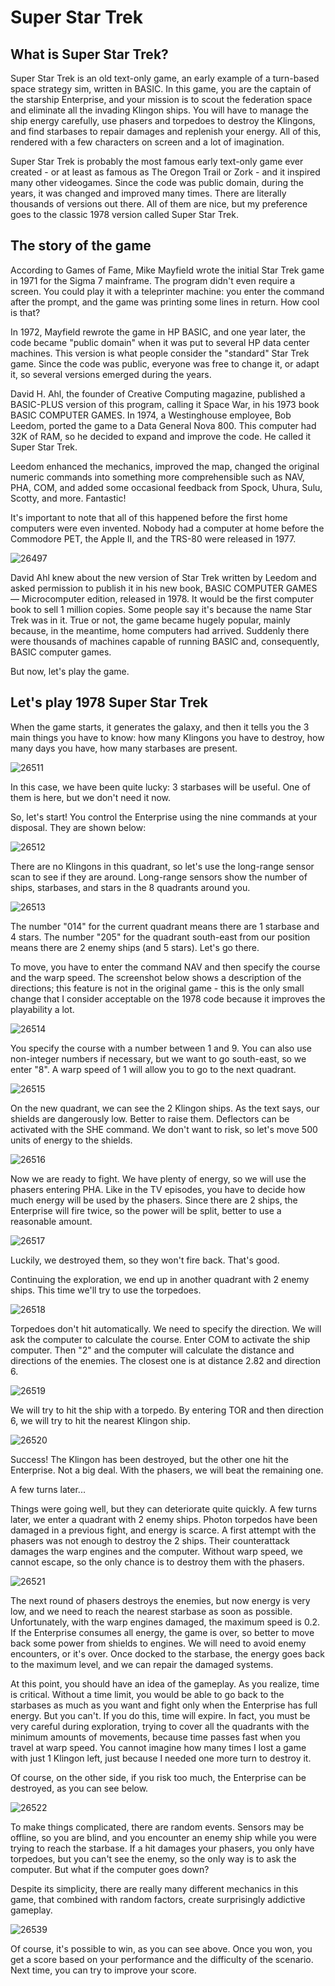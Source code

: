 # Super Star Trek

## What is Super Star Trek?
Super Star Trek is an old text-only game, an early example of a turn-based space strategy sim, written in BASIC. In this game, you are the captain of the starship Enterprise, and your mission is to scout the federation space and eliminate all the invading Klingon ships. You will have to manage the ship energy carefully, use phasers and torpedoes to destroy the Klingons, and find starbases to repair damages and replenish your energy. All of this, rendered with a few characters on screen and a lot of imagination.

Super Star Trek is probably the most famous early text-only game ever created - or at least as famous as The Oregon Trail or Zork - and it inspired many other videogames. Since the code was public domain, during the years, it was changed and improved many times. There are literally thousands of versions out there. All of them are nice, but my preference goes to the classic 1978 version called Super Star Trek.  

## The story of the game
According to Games of Fame, Mike Mayfield wrote the initial Star Trek game in 1971 for the Sigma 7 mainframe. The program didn't even require a screen. You could play it with a teleprinter machine: you enter the command after the prompt, and the game was printing some lines in return. How cool is that?

In 1972, Mayfield rewrote the game in HP BASIC, and one year later, the code became "public domain" when it was put to several HP data center machines. This version is what people consider the "standard" Star Trek game. Since the code was public, everyone was free to change it, or adapt it, so several versions emerged during the years.

David H. Ahl, the founder of Creative Computing magazine, published a BASIC-PLUS version of this program, calling it Space War, in his 1973 book BASIC COMPUTER GAMES. In 1974, a Westinghouse employee, Bob Leedom, ported the game to a Data General Nova 800. This computer had 32K of RAM, so he decided to expand and improve the code. He called it Super Star Trek.

Leedom enhanced the mechanics, improved the map, changed the original numeric commands into something more comprehensible such as NAV, PHA, COM, and added some occasional feedback from Spock, Uhura, Sulu, Scotty, and more. Fantastic!

It's important to note that all of this happened before the first home computers were even invented. Nobody had a computer at home before the Commodore PET, the Apple II, and the TRS-80 were released in 1977.

![26497](https://user-images.githubusercontent.com/14840708/139320391-ffd4e624-b4a3-481e-a74e-37c90a81ed3c.jpg)

David Ahl knew about the new version of Star Trek written by Leedom and asked permission to publish it in his new book, BASIC COMPUTER GAMES — Microcomputer edition, released in 1978. It would be the first computer book to sell 1 million copies. Some people say it's because the name Star Trek was in it. True or not, the game became hugely popular, mainly because, in the meantime, home computers had arrived. Suddenly there were thousands of machines capable of running BASIC and, consequently, BASIC computer games.

But now, let's play the game. 

## Let's play 1978 Super Star Trek
When the game starts, it generates the galaxy, and then it tells you the 3 main things you have to know: how many Klingons you have to destroy, how many days you have, how many starbases are present.

![26511](https://user-images.githubusercontent.com/14840708/139320567-5ce4120f-07fe-45b6-b132-1a5a838d3fdf.jpg)

In this case, we have been quite lucky: 3 starbases will be useful. One of them is here, but we don't need it now.

So, let's start! You control the Enterprise using the nine commands at your disposal. They are shown below:

![26512](https://user-images.githubusercontent.com/14840708/139320624-c3bced92-a21c-49fa-9951-5316e4834e32.jpg)

There are no Klingons in this quadrant, so let's use the long-range sensor scan to see if they are around. Long-range sensors show the number of ships, starbases, and stars in the 8 quadrants around you.

![26513](https://user-images.githubusercontent.com/14840708/139320675-c8cfe0af-79af-4f9f-8300-aaf9bc03d2ff.jpg)

The number "014" for the current quadrant means there are 1 starbase and 4 stars. The number "205" for the quadrant south-east from our position means there are 2 enemy ships (and 5 stars). Let's go there.

To move, you have to enter the command NAV and then specify the course and the warp speed. The screenshot below shows a description of the directions; this feature is not in the original game - this is the only small change that I consider acceptable on the 1978 code because it improves the playability a lot.

![26514](https://user-images.githubusercontent.com/14840708/139320712-95e7a8a7-df6c-4b99-95d1-26284c8eac56.jpg)

You specify the course with a number between 1 and 9. You can also use non-integer numbers if necessary, but we want to go south-east, so we enter "8". A warp speed of 1 will allow you to go to the next quadrant.

![26515](https://user-images.githubusercontent.com/14840708/139320766-00f32df8-eb84-4ec0-865e-09b8bccb934e.jpg)

On the new quadrant, we can see the 2 Klingon ships. As the text says, our shields are dangerously low. Better to raise them. Deflectors can be activated with the SHE command. We don't want to risk, so let's move 500 units of energy to the shields.

![26516](https://user-images.githubusercontent.com/14840708/139320825-96d5d7b7-a6f3-4694-9520-76913992e854.jpg)

Now we are ready to fight. We have plenty of energy, so we will use the phasers entering PHA. Like in the TV episodes, you have to decide how much energy will be used by the phasers. Since there are 2 ships, the Enterprise will fire twice, so the power will be split, better to use a reasonable amount.

![26517](https://user-images.githubusercontent.com/14840708/139320883-7a554fe6-0deb-40e1-ba6a-bc1c78d6118c.jpg)

Luckily, we destroyed them, so they won't fire back. That's good.

Continuing the exploration, we end up in another quadrant with 2 enemy ships. This time we'll try to use the torpedoes.

![26518](https://user-images.githubusercontent.com/14840708/139320914-ce0ffdc4-f3ef-47ad-b743-9a9f10702ea4.jpg)

Torpedoes don't hit automatically. We need to specify the direction. We will ask the computer to calculate the course. Enter COM to activate the ship computer. Then "2" and the computer will calculate the distance and directions of the enemies. The closest one is at distance 2.82 and direction 6.

![26519](https://user-images.githubusercontent.com/14840708/139320964-6643e4c6-fe11-4b67-922b-ddeaa5c74d47.jpg)

We will try to hit the ship with a torpedo. By entering TOR and then direction 6, we will try to hit the nearest Klingon ship.

![26520](https://user-images.githubusercontent.com/14840708/139321016-dad9b63c-fa7b-4fca-bf64-1120142866c4.jpg)

Success! The Klingon has been destroyed, but the other one hit the Enterprise. Not a big deal. With the phasers, we will beat the remaining one.

A few turns later...

Things were going well, but they can deteriorate quite quickly. A few turns later, we enter a quadrant with 2 enemy ships. Photon torpedos have been damaged in a previous fight, and energy is scarce. A first attempt with the phasers was not enough to destroy the 2 ships. Their counterattack damages the warp engines and the computer. Without warp speed, we cannot escape, so the only chance is to destroy them with the phasers.

![26521](https://user-images.githubusercontent.com/14840708/139321079-c4a28615-6fdd-41ed-aa82-0b29f3cfb525.jpg)

The next round of phasers destroys the enemies, but now energy is very low, and we need to reach the nearest starbase as soon as possible. Unfortunately, with the warp engines damaged, the maximum speed is 0.2. If the Enterprise consumes all energy, the game is over, so better to move back some power from shields to engines. We will need to avoid enemy encounters, or it's over. Once docked to the starbase, the energy goes back to the maximum level, and we can repair the damaged systems.

At this point, you should have an idea of the gameplay. As you realize, time is critical. Without a time limit, you would be able to go back to the starbases as much as you want and fight only when the Enterprise has full energy. But you can't. If you do this, time will expire. In fact, you must be very careful during exploration, trying to cover all the quadrants with the minimum amounts of movements, because time passes fast when you travel at warp speed. You cannot imagine how many times I lost a game with just 1 Klingon left, just because I needed one more turn to destroy it.

Of course, on the other side, if you risk too much, the Enterprise can be destroyed, as you can see below.

![26522](https://user-images.githubusercontent.com/14840708/139321136-02270db1-d5f6-4480-876e-5abf596e5388.jpg)

To make things complicated, there are random events. Sensors may be offline, so you are blind, and you encounter an enemy ship while you were trying to reach the starbase. If a hit damages your phasers, you only have torpedoes, but you can't see the enemy, so the only way is to ask the computer. But what if the computer goes down?

Despite its simplicity, there are really many different mechanics in this game, that combined with random factors, create surprisingly addictive gameplay.

![26539](https://user-images.githubusercontent.com/14840708/139321183-89ad36ec-cdcd-4dbd-b756-613e587ef391.jpg)

Of course, it's possible to win, as you can see above. Once you won, you get a score based on your performance and the difficulty of the scenario. Next time, you can try to improve your score.
